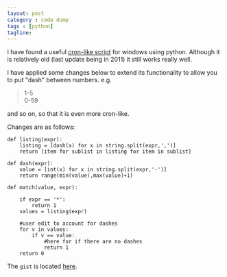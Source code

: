```yaml
---
layout: post
category : code dump
tags : [python]
tagline: 
---
```




I have found a useful [cron-like script](http://sourceforge.net/projects/pycron/) for windows using python. Although it is relatively old (last update being in 2011) it still works really well. 

I have applied some changes below to extend its functionality to allow you to put "dash" between numbers. e.g.  

> 1-5  
> 0-59  

and so on, so that it is even more cron-like.

Changes are as follows:  

	def listing(expr):
		listing = [dash(x) for x in string.split(expr,',')]
		return [item for sublist in listing for item in sublist]

	def dash(expr):
		value = [int(x) for x in string.split(expr,'-')]
		return range(min(value),max(value)+1)

	def match(value, expr):

		if expr == '*':
			return 1
		values = listing(expr)

		#user edit to account for dashes
		for v in values:
			if v == value:
				#here for if there are no dashes
				return 1
		return 0  

The `gist` is located [here](https://gist.github.com/4371763).